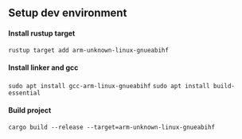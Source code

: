 ## Setup dev environment
#### Install rustup target
```rustup target add arm-unknown-linux-gnueabihf```
#### Install linker and gcc
```sudo apt install gcc-arm-linux-gnueabihf```
```sudo apt install build-essential```
#### Build project
```cargo build --release --target=arm-unknown-linux-gnueabihf```